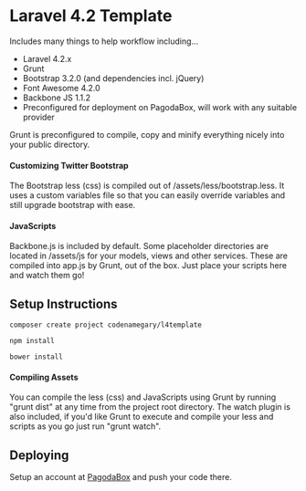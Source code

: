 # Laravel 4.2 Template

Includes many things to help workflow including...

- Laravel 4.2.x
- Grunt
- Bootstrap 3.2.0 (and dependencies incl. jQuery)
- Font Awesome 4.2.0
- Backbone JS 1.1.2
- Preconfigured for deployment on PagodaBox, will work with any suitable provider

Grunt is preconfigured to compile, copy and minify everything nicely into your public directory.

#### Customizing Twitter Bootstrap

The Bootstrap less (css) is compiled out of /assets/less/bootstrap.less. It uses a custom variables file so that you can easily override variables and still upgrade bootstrap with ease.

#### JavaScripts

Backbone.js is included by default. Some placeholder directories are located in /assets/js for your models, views and other services. These are compiled into app.js by Grunt, out of the box. Just place your scripts here and watch them go!

## Setup Instructions

    composer create project codenamegary/l4template
    
    npm install
    
    bower install
    
#### Compiling Assets

You can compile the less (css) and JavaScripts using Grunt by running "grunt dist" at any time from the project root directory. The watch plugin is also included, if you'd like Grunt to execute and compile your less and scripts as you go just run "grunt watch".

## Deploying

Setup an account at [PagodaBox](http://www.pagodabox.com) and push your code there.
